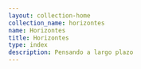 ```yaml
---
layout: collection-home
collection_name: horizontes
name: Horizontes
title: Horizontes
type: index
description: Pensando a largo plazo
---
```

